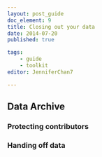 ```yaml
---
layout: post_guide
doc_element: 9
title: Closing out your data
date: 2014-07-20
published: true

tags:
	- guide
	- toolkit
editor: JenniferChan7

---
```


## Data Archive

### Protecting contributors

### Handing off data

